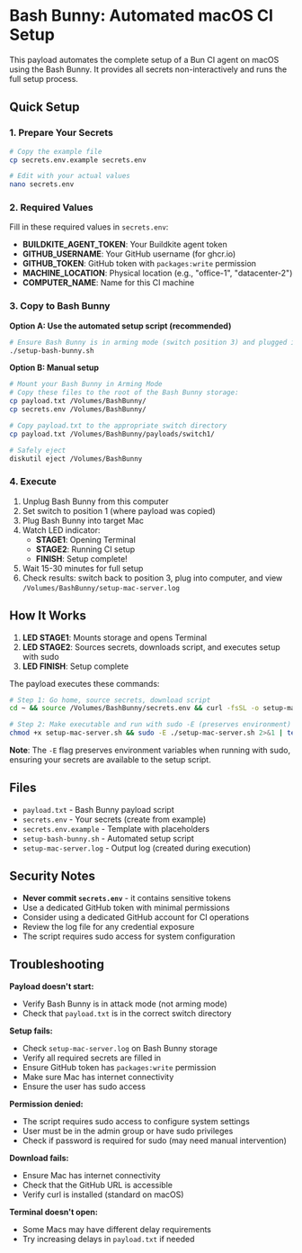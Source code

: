 # Bash Bunny: Automated macOS CI Setup

This payload automates the complete setup of a Bun CI agent on macOS using the Bash Bunny. It provides all secrets non-interactively and runs the full setup process.

## Quick Setup

### 1. Prepare Your Secrets

```bash
# Copy the example file
cp secrets.env.example secrets.env

# Edit with your actual values
nano secrets.env
```

### 2. Required Values

Fill in these required values in `secrets.env`:

- **BUILDKITE_AGENT_TOKEN**: Your Buildkite agent token
- **GITHUB_USERNAME**: Your GitHub username (for ghcr.io)
- **GITHUB_TOKEN**: GitHub token with `packages:write` permission
- **MACHINE_LOCATION**: Physical location (e.g., "office-1", "datacenter-2")
- **COMPUTER_NAME**: Name for this CI machine

### 3. Copy to Bash Bunny

**Option A: Use the automated setup script (recommended)**

```bash
# Ensure Bash Bunny is in arming mode (switch position 3) and plugged in
./setup-bash-bunny.sh
```

**Option B: Manual setup**

```bash
# Mount your Bash Bunny in Arming Mode
# Copy these files to the root of the Bash Bunny storage:
cp payload.txt /Volumes/BashBunny/
cp secrets.env /Volumes/BashBunny/

# Copy payload.txt to the appropriate switch directory
cp payload.txt /Volumes/BashBunny/payloads/switch1/

# Safely eject
diskutil eject /Volumes/BashBunny
```

### 4. Execute

1. Unplug Bash Bunny from this computer
2. Set switch to position 1 (where payload was copied)
3. Plug Bash Bunny into target Mac
4. Watch LED indicator:
   - **STAGE1**: Opening Terminal
   - **STAGE2**: Running CI setup
   - **FINISH**: Setup complete!
5. Wait 15-30 minutes for full setup
6. Check results: switch back to position 3, plug into computer, and view `/Volumes/BashBunny/setup-mac-server.log`

## How It Works

1. **LED STAGE1**: Mounts storage and opens Terminal
2. **LED STAGE2**: Sources secrets, downloads script, and executes setup with sudo
3. **LED FINISH**: Setup complete

The payload executes these commands:

```bash
# Step 1: Go home, source secrets, download script
cd ~ && source /Volumes/BashBunny/secrets.env && curl -fsSL -o setup-mac-server.sh https://raw.githubusercontent.com/build-archetype/client-oven-sh-bun/feat/sam/on-prem-mac-ci/infrastructure/setup/setup-mac-server.sh

# Step 2: Make executable and run with sudo -E (preserves environment)
chmod +x setup-mac-server.sh && sudo -E ./setup-mac-server.sh 2>&1 | tee /Volumes/BashBunny/setup-mac-server.log
```

**Note**: The `-E` flag preserves environment variables when running with sudo, ensuring your secrets are available to the setup script.

## Files

- `payload.txt` - Bash Bunny payload script
- `secrets.env` - Your secrets (create from example)
- `secrets.env.example` - Template with placeholders
- `setup-bash-bunny.sh` - Automated setup script
- `setup-mac-server.log` - Output log (created during execution)

## Security Notes

- **Never commit `secrets.env`** - it contains sensitive tokens
- Use a dedicated GitHub token with minimal permissions
- Consider using a dedicated GitHub account for CI operations
- Review the log file for any credential exposure
- The script requires sudo access for system configuration

## Troubleshooting

**Payload doesn't start:**

- Verify Bash Bunny is in attack mode (not arming mode)
- Check that `payload.txt` is in the correct switch directory

**Setup fails:**

- Check `setup-mac-server.log` on Bash Bunny storage
- Verify all required secrets are filled in
- Ensure GitHub token has `packages:write` permission
- Make sure Mac has internet connectivity
- Ensure the user has sudo access

**Permission denied:**

- The script requires sudo access to configure system settings
- User must be in the admin group or have sudo privileges
- Check if password is required for sudo (may need manual intervention)

**Download fails:**

- Ensure Mac has internet connectivity
- Check that the GitHub URL is accessible
- Verify curl is installed (standard on macOS)

**Terminal doesn't open:**

- Some Macs may have different delay requirements
- Try increasing delays in `payload.txt` if needed
